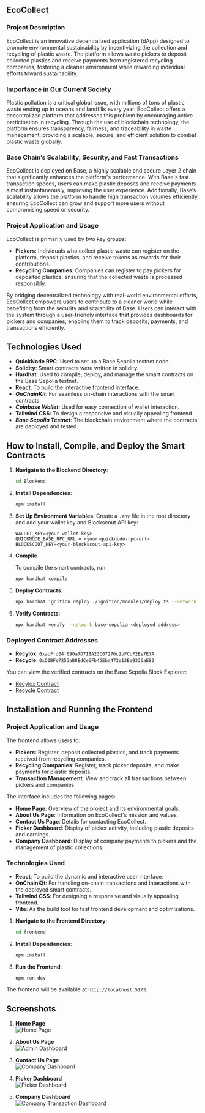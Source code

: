 ## EcoCollect

### Project Description
EcoCollect is an innovative decentralized application (dApp) designed to promote environmental sustainability by incentivizing the collection and recycling of plastic waste. The platform allows waste pickers to deposit collected plastics and receive payments from registered recycling companies, fostering a cleaner environment while rewarding individual efforts toward sustainability.

### Importance in Our Current Society
Plastic pollution is a critical global issue, with millions of tons of plastic waste ending up in oceans and landfills every year. EcoCollect offers a decentralized platform that addresses this problem by encouraging active participation in recycling. Through the use of blockchain technology, the platform ensures transparency, fairness, and traceability in waste management, providing a scalable, secure, and efficient solution to combat plastic waste globally.

### Base Chain’s Scalability, Security, and Fast Transactions
EcoCollect is deployed on Base, a highly scalable and secure Layer 2 chain that significantly enhances the platform's performance. With Base's fast transaction speeds, users can make plastic deposits and receive payments almost instantaneously, improving the user experience. Additionally, Base’s scalability allows the platform to handle high transaction volumes efficiently, ensuring EcoCollect can grow and support more users without compromising speed or security.

### Project Application and Usage
EcoCollect is primarily used by two key groups:
- **Pickers**: Individuals who collect plastic waste can register on the platform, deposit plastics, and receive tokens as rewards for their contributions.
- **Recycling Companies**: Companies can register to pay pickers for deposited plastics, ensuring that the collected waste is processed responsibly. 

By bridging decentralized technology with real-world environmental efforts, EcoCollect empowers users to contribute to a cleaner world while benefiting from the security and scalability of Base. Users can interact with the system through a user-friendly interface that provides dashboards for pickers and companies, enabling them to track deposits, payments, and transactions efficiently.

## Technologies Used
- **QuickNode RPC**: Used to set up a Base Sepolia testnet node.
- **Solidity**: Smart contracts were written in solidity.
- **Hardhat**: Used to compile, deploy, and manage the smart contracts on the Base Sepolia testnet.
- **React**: To build the interactive frontend interface.
- ***OnChainKit***: For seamless on-chain interactions with the smart contracts.
- ***Coinbase Wallet***: Used for easy connection of wallet interaction.
- **Tailwind CSS**: To design a responsive and visually appealing frontend.
- ***Base Sepolia Testnet***: The blockchain environment where the contracts are deployed and tested.

## How to Install, Compile, and Deploy the Smart Contracts

1. **Navigate to the Blockend Directory**:
   ```bash
   cd Blockend
   ```

2. **Install Dependencies**: 
   ```bash
   npm install
   ```

3. **Set Up Environment Variables**:
   Create a `.env` file in the root directory and add your wallet key and Blockscout API key:
   ```plaintext
   WALLET_KEY=<your-wallet-key>
   QUICKNODE_BASE_RPC_URL = <your-quicknode-rpc-url>
   BLOCKSCOUT_KEY=<your-blockscout-api-key>
   ```

4. **Compile**

    To compile the smart contracts, run:
    ```bash
    npx hardhat compile
    ```

5. **Deploy Contracts**:
   ```bash
   npx hardhat ignition deploy ./ignition/modules/deploy.ts --network base-sepolia
   ```

6. **Verify Contracts**:
   ```bash
   npx hardhat verify --network base-sepolia <deployed address>
   ```

### Deployed Contract Addresses
- **Recylox**: `0xacFfd04f690a7D718A23C07276c2bFCcF2Ee7E7A`
- **Recycle**: `0xD0BFe7253aB8EdCe6Fb46Eba473e13Ee9336aE82`

You can view the verified contracts on the Base Sepolia Block Explorer:
- [Recylox Contract](https://base-sepolia.blockscout.com/address/0xacFfd04f690a7D718A23C07276c2bFCcF2Ee7E7A#code)
- [Recycle Contract](https://base-sepolia.blockscout.com/address/0xD0BFe7253aB8EdCe6Fb46Eba473e13Ee9336aE82#code)

## Installation and Running the Frontend

### Project Application and Usage
The frontend allows users to:
- **Pickers**: Register, deposit collected plastics, and track payments received from recycling companies.
- **Recycling Companies**: Register, track picker deposits, and make payments for plastic deposits.
- **Transaction Management**: View and track all transactions between pickers and companies.
  
The interface includes the following pages:
- **Home Page**: Overview of the project and its environmental goals.
- **About Us Page**: Information on EcoCollect's mission and values.
- **Contact Us Page**: Details for contacting EcoCollect.
- **Picker Dashboard**: Display of picker activity, including plastic deposits and earnings.
- **Company Dashboard**: Display of company payments to pickers and the management of plastic collections.

### Technologies Used
- **React**: To build the dynamic and interactive user interface.
- **OnChainKit**: For handling on-chain transactions and interactions with the deployed smart contracts.
- **Tailwind CSS**: For designing a responsive and visually appealing frontend.
- **Vite**: As the build tool for fast frontend development and optimizations.

1. **Navigate to the Frontend Directory**:
   ```bash
   cd frontend
   ```

2. **Install Dependencies**:
   ```bash
   npm install
   ```

3. **Run the Frontend**:
   ```bash
   npm run dev
   ```

The frontend will be available at `http://localhost:5173`.

## Screenshots

1. **Home Page**  
   ![Home Page](./images/cover.png)
   
2. **About Us Page**  
   ![Admin Dashboard](./images/admin.png)

3. **Contact Us Page**  
   ![Company Dashboard](./images/company.png)

4. **Picker Dashboard**  
   ![Picker Dashboard](./images/userdashboard.png)

5. **Company Dashboard**  
   ![Company Transaction Dashboard](./images/company_transaction.png)
